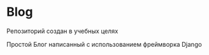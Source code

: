 # Blog
Репозиторий создан в учебных целях


Простой Блог написанный с использованием фреймворка Django
